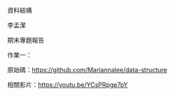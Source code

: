 資料結構

李孟潔

期末專題報告

作業一：
      
原始碼：https://github.com/Mariannalee/data-structure

相關影片：https://youtu.be/YCsPRpge7pY

